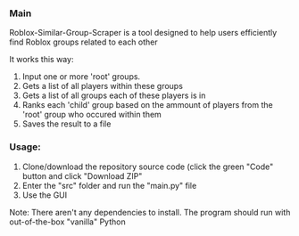 ### Main
Roblox-Similar-Group-Scraper is a tool designed to help users efficiently find Roblox groups related to each other

It works this way:
1. Input one or more 'root' groups.
2. Gets a list of all players within these groups
3. Gets a list of all groups each of these players is in
4. Ranks each 'child' group based on the ammount of players from the 'root' group who occured within them
5. Saves the result to a file

### Usage:
1. Clone/download the repository source code (click the green "Code" button and click "Download ZIP"
2. Enter the "src" folder and run the "main.py" file
3. Use the GUI

Note: There aren't any dependencies to install. The program should run with out-of-the-box "vanilla" Python
